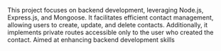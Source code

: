 This project focuses on backend development, leveraging Node.js, Express.js, and Mongoose. It facilitates efficient contact management, allowing users to create, update, and delete contacts. Additionally, it implements private routes accessible only to the user who created the contact. Aimed at enhancing backend development skills
